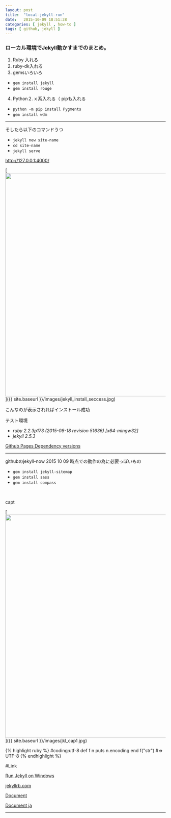 ```yaml
---
layout: post
title:  "local-jekyll-run"
date:   2015-10-09 18:51:38
categories: [ jekyll , how-to ]
tags: [ github, jekyll ]
---
```



### ローカル環境でJekyll動かすまでのまとめ。

1. Ruby 入れる
2. ruby-dk入れる
3. gemsいろいろ
- `gem install jekyll`
- `gem install rouge`

4. Python２.ｘ系入れる（ pipも入れる
- `python -m pip install Pygments`
- `gem install wdm`

***
そしたら以下のコマンドうつ

- `jekyll new site-name`
- `cd site-name`
- `jekyll serve`

http://127.0.0.1:4000/

[<img src="{{ site.baseurl }}/images/jekyll_install_seccess.jpg" width="700">]({{ site.baseurl }}/images/jekyll_install_seccess.jpg)

こんなのが表示されればインストール成功





テスト環境

- *ruby 2.2.3p173 (2015-08-18 revision 51636) [x64-mingw32]*
- *jekyll 2.5.3*

[Github Pages Dependency versions](https://pages.github.com/versions/)

***
githubのjekyll-now 2015 10 09 時点での動作の為に必要っぽいもの

- `gem install jekyll-sitemap`
- `gem install sass`
- `gem install compass`


<br>

capt

[<img src="{{ site.baseurl }}/images/jkl_cap1.jpg" width="700">]({{ site.baseurl }}/images/jkl_cap1.jpg)

{% highlight ruby %}
#coding:utf-8
def f n
  puts n.encoding
end
f("str")
#=> UTF-8
{% endhighlight %}


#Link

[Run Jekyll on Windows](http://jekyll-windows.juthilo.com/)

[jekyllrb.com](http://jekyllrb.com/)

[Document](http://jekyllrb.com/docs/home/)

[Document ja](http://jekyllrb-ja.github.io/docs/home/)

***

[jekyll]:      http://jekyllrb.com
[jekyll-gh]:   https://github.com/jekyll/jekyll
[jekyll-help]: https://github.com/jekyll/jekyll-help
